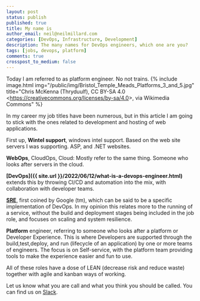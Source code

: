 ```yaml
---
layout: post
status: publish
published: true
title: My name is
author_email: neil@neilmillard.com
categories: [DevOps, Infrastructure, Development]
description: The many names for DevOps engineers, which one are you?
tags: [jobs, devops, platform]
comments: true
crosspost_to_medium: false
---
```

Today I am referred to as platform engineer. No not trains.
{% include image.html
img="/public/img/Bristol_Temple_Meads_Platforms_3_and_5.jpg"
title="Chris McKenna (Thryduulf), CC BY-SA 4.0 &lt;https://creativecommons.org/licenses/by-sa/4.0&gt;, via Wikimedia Commons" %}

In my career my job titles have been numerous, but in this article I am going to stick
with the ones related to development and hosting of web applications.

First up, **Wintel support**, windows intel support. Based on the web site servers I was supporting. ASP, and .NET websites.

**WebOps**, CloudOps, Cloud: Mostly refer to the same thing. Someone who looks after servers in the cloud.

**[DevOps]({{ site.url }}/2022/06/12/what-is-a-devops-engineer.html)** extends this by throwing CI/CD and automation into the mix, with collaboration with developer teams.

**[SRE](https://landing.google.com/sre)**, first coined by Google (tm), which can be said to be a specific implementation of DevOps. In my opinion this relates
more to the running of a service, without the build and deployment stages being included in the job role, and focuses on scaling
and system resilience.

**Platform** engineer, referring to someone who looks after a platform or Developer Experience. This is where
Developers are supported through the build,test,deploy, and run (lifecycle of an application) by one or more teams of engineers.
The focus is on Self-service, with the platform team providing tools to make the experience easier and fun to use.

All of these roles have a dose of LEAN (decrease risk and reduce waste) together with agile and kanban ways of working.

Let us know what you are call and what you think you should be called. You can find us on [Slack]({{site.data.slack.invite}}).
